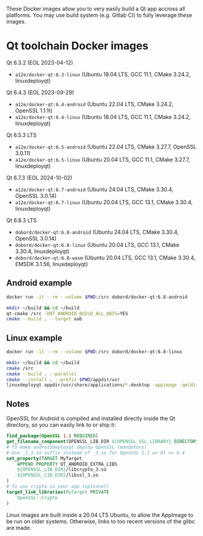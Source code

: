 These Docker images allow you to very easily build a Qt app accross all platforms. You may use build system (e.g. Gitlab CI) to fully leverage these images.

Qt toolchain Docker images
==========================

Qt 6.3.2 (EOL 2023-04-12)
* `a12e/docker-qt:6.3-linux` (Ubuntu 18.04 LTS, GCC 11.1, CMake 3.24.2, linuxdeployqt)

Qt 6.4.3 (EOL 2023-09-29)
* `a12e/docker-qt:6.4-android` (Ubuntu 22.04 LTS, CMake 3.24.2, OpenSSL 1.1.1t)
* `a12e/docker-qt:6.4-linux` (Ubuntu 18.04 LTS, GCC 11.1, CMake 3.24.2, linuxdeployqt)

Qt 6.5.3 LTS
* `a12e/docker-qt:6.5-android` (Ubuntu 22.04 LTS, CMake 3.27.7, OpenSSL 3.0.11)
* `a12e/docker-qt:6.5-linux` (Ubuntu 20.04 LTS, GCC 11.1, CMake 3.27.7, linuxdeployqt)

Qt 6.7.3 (EOL 2024-10-02)
* `a12e/docker-qt:6.7-android` (Ubuntu 24.04 LTS, CMake 3.30.4, OpenSSL 3.0.14)
* `a12e/docker-qt:6.7-linux` (Ubuntu 20.04 LTS, GCC 13.1, CMake 3.30.4, linuxdeployqt)

Qt 6.8.3 LTS
* `dobord/docker-qt:6.8-android` (Ubuntu 24.04 LTS, CMake 3.30.4, OpenSSL 3.0.14)
* `dobord/docker-qt:6.8-linux` (Ubuntu 20.04 LTS, GCC 13.1, CMake 3.30.4, linuxdeployqt)
* `dobord/docker-qt:6.8-wasm` (Ubuntu 20.04 LTS, GCC 13.1, CMake 3.30.4, EMSDK 3.1.56, linuxdeployqt)

Android example
---------------

```sh
docker run -it --rm --volume $PWD:/src dobord/docker-qt:6.8-android
```

```sh
mkdir ~/build && cd ~/build
qt-cmake /src -DQT_ANDROID_BUILD_ALL_ABIS=YES
cmake --build . --target aab
```

Linux example
-------------

```sh
docker run -it --rm --volume $PWD:/src dobord/docker-qt:6.8-linux
```

```sh
mkdir ~/build && cd ~/build
cmake /src
cmake --build . --parallel
cmake --install . --prefix $PWD/appdir/usr
linuxdeployqt appdir/usr/share/applications/*.desktop -appimage -qmldir=/src/qml/ -extra-plugins=platforms
```

Notes
-----

OpenSSL for Android is compiled and installed directly inside the Qt directory, so you can easily link to or ship it:
```cmake
find_package(OpenSSL 1.1 REQUIRED)
get_filename_component(OPENSSL_LIB_DIR ${OPENSSL_SSL_LIBRARY} DIRECTORY)
# To make androiddeployqt deploy OpenSSL (mandatory)
# Use _1_1.so suffix instead of _3.so for OpenSSL 1.1 on Qt <= 6.4
set_property(TARGET MyTarget
    APPEND PROPERTY QT_ANDROID_EXTRA_LIBS
    ${OPENSSL_LIB_DIR}/libcrypto_3.so
    ${OPENSSL_LIB_DIR}/libssl_3.so
)
# To use crypto in your app (optional)
target_link_libraries(MyTarget PRIVATE
    OpenSSL::Crypto
)
```

Linux images are built inside a 20.04 LTS Ubuntu, to allow the AppImage to be run on older systems. Otherwise, links to too recent versions of the glibc are made.
